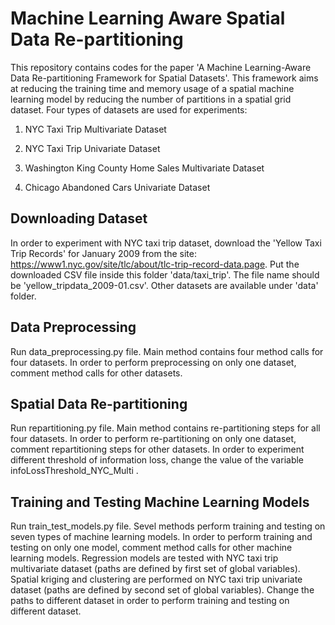 # Machine Learning Aware Spatial Data Re-partitioning
This repository contains codes for the paper 'A Machine Learning-Aware Data Re-partitioning Framework for Spatial Datasets'. This framework aims at reducing the training time and memory usage of a spatial machine learning model by reducing the number of partitions in a spatial grid dataset. Four types of datasets are used for experiments:

1. NYC Taxi Trip Multivariate Dataset

2. NYC Taxi Trip Univariate Dataset

3. Washington King County Home Sales Multivariate Dataset

4. Chicago Abandoned Cars Univariate Dataset

## Downloading Dataset
In order to experiment with NYC taxi trip dataset, download the 'Yellow Taxi Trip Records' for January 2009 from the site: https://www1.nyc.gov/site/tlc/about/tlc-trip-record-data.page. Put the downloaded CSV file inside this folder 'data/taxi_trip'. The file name should be 'yellow_tripdata_2009-01.csv'. Other datasets are available under 'data' folder.

## Data Preprocessing
Run data_preprocessing.py file. Main method contains four method calls for four datasets. In order to perform preprocessing on only one dataset, comment method calls for other datasets.

## Spatial Data Re-partitioning
Run repartitioning.py file. Main method contains re-partitioning steps for all four datasets. In order to perform re-partitioning on only one dataset, comment repartitioning steps for other datasets. In order to experiment different threshold of information loss, change the value of the variable infoLossThreshold_NYC_Multi .

## Training and Testing Machine Learning Models
Run train_test_models.py file. Sevel methods perform training and testing on seven types of machine learning models. In order to perform training and testing on only one model, comment method calls for other machine learning models. Regression models are tested with NYC taxi trip multivariate dataset (paths are defined by first set of global variables). Spatial kriging and clustering are performed on NYC taxi trip univariate dataset (paths are defined by second set of global variables). Change the paths to different dataset in order to perform training and testing on different dataset.
